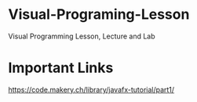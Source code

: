 # Visual-Programing-Lesson
Visual Programming Lesson, Lecture and Lab

# Important Links
https://code.makery.ch/library/javafx-tutorial/part1/ 
